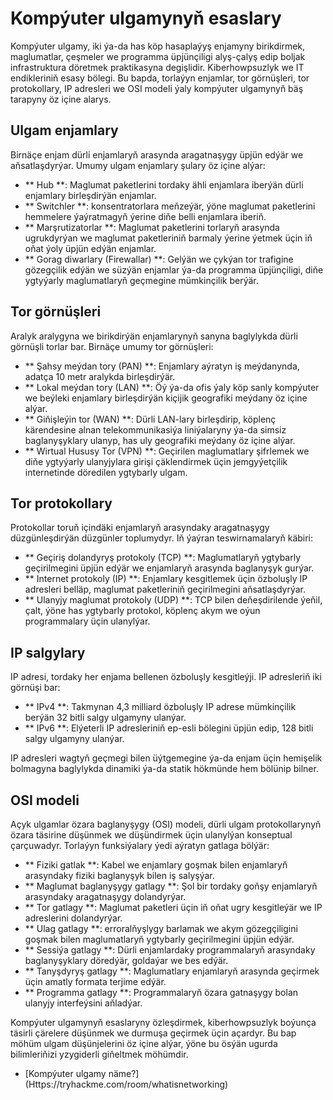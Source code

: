 # Kompýuter ulgamynyň esaslary

Kompýuter ulgamy, iki ýa-da has köp hasaplaýyş enjamyny birikdirmek, maglumatlar, çeşmeler we programma üpjünçiligi alyş-çalyş edip boljak infrastruktura döretmek praktikasyna degişlidir. Kiberhowpsuzlyk we IT endikleriniň esasy bölegi. Bu bapda, torlaýyn enjamlar, tor görnüşleri, tor protokollary, IP adresleri we OSI modeli ýaly kompýuter ulgamynyň bäş tarapyny öz içine alarys.

## Ulgam enjamlary

Birnäçe enjam dürli enjamlaryň arasynda aragatnaşygy üpjün edýär we aňsatlaşdyrýar. Umumy ulgam enjamlary şulary öz içine alýar:

- ** Hub **: Maglumat paketlerini tordaky ähli enjamlara iberýän dürli enjamlary birleşdirýän enjamlar.
- ** Switchler **: konsentratorlara meňzeýär, ýöne maglumat paketlerini hemmelere ýaýratmagyň ýerine diňe belli enjamlara iberiň.
- ** Marşrutizatorlar **: Maglumat paketlerini torlaryň arasynda ugrukdyrýan we maglumat paketleriniň barmaly ýerine ýetmek üçin iň oňat ýoly üpjün edýän enjamlar.
- ** Gorag diwarlary (Firewallar) **: Gelýän we çykýan tor trafigine gözegçilik edýän we süzýän enjamlar ýa-da programma üpjünçiligi, diňe ygtyýarly maglumatlaryň geçmegine mümkinçilik berýär.

## Tor görnüşleri

Aralyk aralygyna we birikdirýän enjamlarynyň sanyna baglylykda dürli görnüşli torlar bar. Birnäçe umumy tor görnüşleri:

- ** Şahsy meýdan tory (PAN) **: Enjamlary aýratyn iş meýdanynda, adatça 10 metr aralykda birleşdirýär.
- ** Lokal meýdan tory (LAN) **: Öý ýa-da ofis ýaly köp sanly kompýuter we beýleki enjamlary birleşdirýän kiçijik geografiki meýdany öz içine alýar.
- ** Giňişleýin tor (WAN) **: Dürli LAN-lary birleşdirip, köplenç kärendesine alnan telekommunikasiýa liniýalaryny ýa-da simsiz baglanyşyklary ulanyp, has uly geografiki meýdany öz içine alýar.
- ** Wirtual Hususy Tor (VPN) **: Geçirilen maglumatlary şifrlemek we diňe ygtyýarly ulanyjylara girişi çäklendirmek üçin jemgyýetçilik internetinde döredilen ygtybarly ulgam.

## Tor protokollary

Protokollar toruň içindäki enjamlaryň arasyndaky aragatnaşygy düzgünleşdirýän düzgünler toplumydyr. Iň ýaýran teswirnamalaryň käbiri:

- ** Geçiriş dolandyryş protokoly (TCP) **: Maglumatlaryň ygtybarly geçirilmegini üpjün edýär we enjamlaryň arasynda baglanyşyk gurýar.
- ** Internet protokoly (IP) **: Enjamlary kesgitlemek üçin özboluşly IP adresleri belläp, maglumat paketleriniň geçirilmegini aňsatlaşdyrýar.
- ** Ulanyjy maglumat protokoly (UDP) **: TCP bilen deňeşdirilende ýeňil, çalt, ýöne has ygtybarly protokol, köplenç akym we oýun programmalary üçin ulanylýar.

## IP salgylary

IP adresi, tordaky her enjama bellenen özboluşly kesgitleýji. IP adresleriň iki görnüşi bar:

- ** IPv4 **: Takmynan 4,3 milliard özboluşly IP adrese mümkinçilik berýän 32 bitli salgy ulgamyny ulanýar.
- ** IPv6 **: Elýeterli IP adresleriniň ep-esli bölegini üpjün edip, 128 bitli salgy ulgamyny ulanýar.

IP adresleri wagtyň geçmegi bilen üýtgemegine ýa-da enjam üçin hemişelik bolmagyna baglylykda dinamiki ýa-da statik hökmünde hem bölünip bilner.

## OSI modeli

Açyk ulgamlar özara baglanyşygy (OSI) modeli, dürli ulgam protokollarynyň özara täsirine düşünmek we düşündirmek üçin ulanylýan konseptual çarçuwadyr. Torlaýyn funksiýalary ýedi aýratyn gatlaga bölýär:

- ** Fiziki gatlak **: Kabel we enjamlary goşmak bilen enjamlaryň arasyndaky fiziki baglanyşyk bilen iş salyşýar.
- ** Maglumat baglanyşygy gatlagy **: Şol bir tordaky goňşy enjamlaryň arasyndaky aragatnaşygy dolandyrýar.
- ** Tor gatlagy **: Maglumat paketleri üçin iň oňat ugry kesgitleýär we IP adreslerini dolandyrýar.
- ** Ulag gatlagy **: erroralňyşlygy barlamak we akym gözegçiligini goşmak bilen maglumatlaryň ygtybarly geçirilmegini üpjün edýär.
- ** Sessiýa gatlagy **: Dürli enjamlardaky programmalaryň arasyndaky baglanyşyklary döredýär, goldaýar we bes edýär.
- ** Tanyşdyryş gatlagy **: Maglumatlary enjamlaryň arasynda geçirmek üçin amatly formata terjime edýär.
- ** Programma gatlagy **: Programmalaryň özara gatnaşygy bolan ulanyjy interfeýsini aňladýar.

Kompýuter ulgamynyň esaslaryny özleşdirmek, kiberhowpsuzlyk boýunça täsirli çärelere düşünmek we durmuşa geçirmek üçin açardyr. Bu bap möhüm ulgam düşünjelerini öz içine alýar, ýöne bu ösýän ugurda bilimleriňizi yzygiderli giňeltmek möhümdir.

- [Kompýuter ulgamy näme?] (Https://tryhackme.com/room/whatisnetworking)